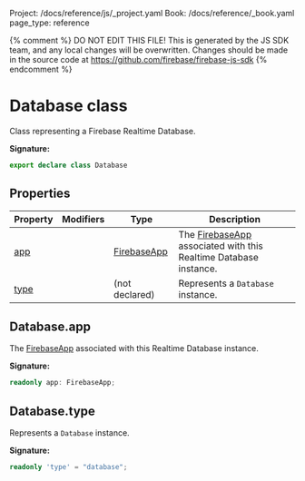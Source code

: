 Project: /docs/reference/js/_project.yaml
Book: /docs/reference/_book.yaml
page_type: reference

{% comment %}
DO NOT EDIT THIS FILE!
This is generated by the JS SDK team, and any local changes will be
overwritten. Changes should be made in the source code at
https://github.com/firebase/firebase-js-sdk
{% endcomment %}

# Database class
Class representing a Firebase Realtime Database.

<b>Signature:</b>

```typescript
export declare class Database 
```

## Properties

|  Property | Modifiers | Type | Description |
|  --- | --- | --- | --- |
|  [app](./database.database.md#databaseapp) |  | [FirebaseApp](./app.firebaseapp.md#firebaseapp_interface) | The [FirebaseApp](./app.firebaseapp.md#firebaseapp_interface) associated with this Realtime Database instance. |
|  [type](./database.database.md#databasetype) |  | (not declared) | Represents a <code>Database</code> instance. |

## Database.app

The [FirebaseApp](./app.firebaseapp.md#firebaseapp_interface) associated with this Realtime Database instance.

<b>Signature:</b>

```typescript
readonly app: FirebaseApp;
```

## Database.type

Represents a `Database` instance.

<b>Signature:</b>

```typescript
readonly 'type' = "database";
```
